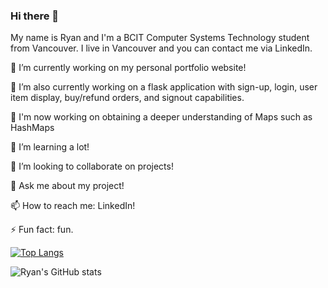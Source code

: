 ### Hi there 👋

My name is Ryan and I'm a BCIT Computer Systems Technology student from Vancouver. I live in Vancouver and you can contact me via LinkedIn.

🔭 I’m currently working on my personal portfolio website!

🔭 I’m also currently working on a flask application with sign-up, login, user item display, buy/refund orders, and signout capabilities. 

🔭 I'm now working on obtaining a deeper understanding of Maps such as HashMaps

🌱 I’m learning a lot!

👯 I’m looking to collaborate on projects!

💬 Ask me about my project!

📫 How to reach me: LinkedIn!

⚡ Fun fact: fun.


[![Top Langs](https://github-readme-stats.vercel.app/api/top-langs/?username=ryancarnegie)](https://github.com/ryancarnegie/github-readme-stats)

![Ryan's GitHub stats](https://github-readme-stats.vercel.app/api?username=ryancarnegie&theme=dark&show_icons=true)
